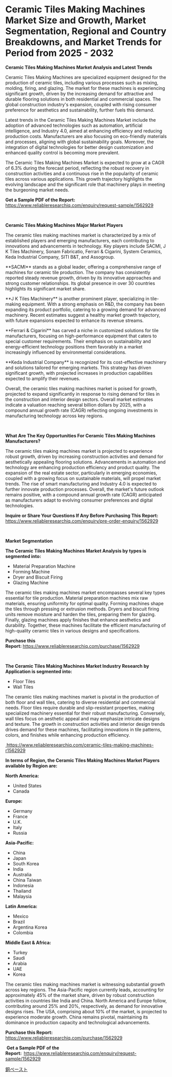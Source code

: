 <p><h1>Ceramic Tiles Making Machines Market Size and Growth, Market Segmentation, Regional and Country Breakdowns, and Market Trends for Period from 2025 -  2032</h1></p><p><strong>Ceramic Tiles Making Machines Market Analysis and Latest Trends</strong></p>
<p><p>Ceramic Tiles Making Machines are specialized equipment designed for the production of ceramic tiles, including various processes such as mixing, molding, firing, and glazing. The market for these machines is experiencing significant growth, driven by the increasing demand for attractive and durable flooring solutions in both residential and commercial spaces. The global construction industry's expansion, coupled with rising consumer preference for aesthetics and sustainability, further fuels this demand.</p><p>Latest trends in the Ceramic Tiles Making Machines Market include the adoption of advanced technologies such as automation, artificial intelligence, and Industry 4.0, aimed at enhancing efficiency and reducing production costs. Manufacturers are also focusing on eco-friendly materials and processes, aligning with global sustainability goals. Moreover, the integration of digital technologies for better design customization and enhanced quality control is becoming more prevalent. </p><p>The Ceramic Tiles Making Machines Market is expected to grow at a CAGR of 6.3% during the forecast period, reflecting the robust recovery in construction activities and a continuous rise in the popularity of ceramic tiles across various applications. This growth trajectory highlights the evolving landscape and the significant role that machinery plays in meeting the burgeoning market needs.</p></p>
<p><strong>Get a Sample PDF of the Report:&nbsp;</strong> <a href="https://www.reliableresearchiq.com/enquiry/request-sample/1562929?utm_campaign=1102&utm_medium=2&utm_source=Github&utm_content=ia&utm_term=25022025&utm_id=ceramic-tiles-making-machines">https://www.reliableresearchiq.com/enquiry/request-sample/1562929</a></p>
<p>&nbsp;</p>
<p><strong>Ceramic Tiles Making Machines Major Market Players</strong></p>
<p><p>The ceramic tiles making machines market is characterized by a mix of established players and emerging manufacturers, each contributing to innovations and advancements in technology. Key players include SACMI, J K Tiles Machinery, Sonam Fabricatio, Ferrari & Cigarini, System Ceramics, Keda Industrial Company, SITI B&T, and Assogroup.</p><p>**SACMI** stands as a global leader, offering a comprehensive range of machines for ceramic tile production. The company has consistently reported steady revenue growth, driven by its innovative approaches and strong customer relationships. Its global presence in over 30 countries highlights its significant market share.</p><p>**J K Tiles Machinery** is another prominent player, specializing in tile-making equipment. With a strong emphasis on R&D, the company has been expanding its product portfolio, catering to a growing demand for advanced machinery. Recent estimates suggest a healthy market growth trajectory, with future expansions expected to enhance its revenue streams.</p><p>**Ferrari & Cigarini** has carved a niche in customized solutions for tile manufacturers, focusing on high-performance equipment that caters to special customer requirements. Their emphasis on sustainability and energy-efficient technology positions them favorably in a market increasingly influenced by environmental considerations.</p><p>**Keda Industrial Company** is recognized for its cost-effective machinery and solutions tailored for emerging markets. This strategy has driven significant growth, with projected increases in production capabilities expected to amplify their revenues.</p><p>Overall, the ceramic tiles making machines market is poised for growth, projected to expand significantly in response to rising demand for tiles in the construction and interior design sectors. Overall market estimates indicate a valuation reaching several billion dollars by 2025, with a compound annual growth rate (CAGR) reflecting ongoing investments in manufacturing technology across key regions.</p></p>
<p>&nbsp;</p>
<p><strong>What Are The Key Opportunities For Ceramic Tiles Making Machines Manufacturers?</strong></p>
<p><p>The ceramic tiles making machines market is projected to experience robust growth, driven by increasing construction activities and demand for aesthetically appealing flooring solutions. Advancements in automation and technology are enhancing production efficiency and product quality. The expansion of the real estate sector, particularly in emerging economies, coupled with a growing focus on sustainable materials, will propel market trends. The rise of smart manufacturing and Industry 4.0 is expected to further innovate production processes. Overall, the market's future outlook remains positive, with a compound annual growth rate (CAGR) anticipated as manufacturers adapt to evolving consumer preferences and digital technologies.</p></p>
<p><strong>Inquire or Share Your Questions If Any Before Purchasing This Report:</strong> <a href="https://www.reliableresearchiq.com/enquiry/pre-order-enquiry/1562929?utm_campaign=1102&utm_medium=2&utm_source=Github&utm_content=ia&utm_term=25022025&utm_id=ceramic-tiles-making-machines">https://www.reliableresearchiq.com/enquiry/pre-order-enquiry/1562929</a></p>
<p>&nbsp;</p>
<p><strong>Market Segmentation</strong></p>
<p><strong>The Ceramic Tiles Making Machines Market Analysis by types is segmented into:</strong></p>
<p><ul><li>Material Preparation Machine</li><li>Forming Machine</li><li>Dryer and Biscuit Firing</li><li>Glazing Machine</li></ul></p>
<p><p>The ceramic tiles making machines market encompasses several key types essential for tile production. Material preparation machines mix raw materials, ensuring uniformity for optimal quality. Forming machines shape the tiles through pressing or extrusion methods. Dryers and biscuit firing units remove moisture and harden the tiles, preparing them for glazing. Finally, glazing machines apply finishes that enhance aesthetics and durability. Together, these machines facilitate the efficient manufacturing of high-quality ceramic tiles in various designs and specifications.</p></p>
<p><strong>Purchase this Report:&nbsp;</strong><a href="https://www.reliableresearchiq.com/purchase/1562929?utm_campaign=1102&utm_medium=2&utm_source=Github&utm_content=ia&utm_term=25022025&utm_id=ceramic-tiles-making-machines">https://www.reliableresearchiq.com/purchase/1562929</a></p>
<p>&nbsp;</p>
<p><strong>The Ceramic Tiles Making Machines Market Industry Research by Application is segmented into:</strong></p>
<p><ul><li>Floor Tiles</li><li>Wall Tiles</li></ul></p>
<p><p>The ceramic tiles making machines market is pivotal in the production of both floor and wall tiles, catering to diverse residential and commercial needs. Floor tiles require durable and slip-resistant properties, making specialized machinery essential for their robust manufacturing. Conversely, wall tiles focus on aesthetic appeal and may emphasize intricate designs and texture. The growth in construction activities and interior design trends drives demand for these machines, facilitating innovations in tile patterns, colors, and finishes while enhancing production efficiency.</p></p>
<p><a href="https://www.reliableresearchiq.com/ceramic-tiles-making-machines-r1562929?utm_campaign=1102&utm_medium=2&utm_source=Github&utm_content=ia&utm_term=25022025&utm_id=ceramic-tiles-making-machines">&nbsp;https://www.reliableresearchiq.com/ceramic-tiles-making-machines-r1562929</a></p>
<p><strong>In terms of Region, the Ceramic Tiles Making Machines Market Players available by Region are:</strong></p>
<p>
    <p> <strong> North America: </strong>
        <ul>
            <li>United States</li>
            <li>Canada</li>
        </ul>
        </p> 
    <p> <strong> Europe: </strong>
        <ul>
            <li>Germany</li>
            <li>France</li>
            <li>U.K.</li>
            <li>Italy</li>
            <li>Russia</li>
        </ul>
        </p> 
    <p> <strong> Asia-Pacific: </strong>
        <ul>
            <li>China</li>
            <li>Japan</li>
            <li>South Korea</li>
            <li>India</li>
            <li>Australia</li>
            <li>China Taiwan</li>
            <li>Indonesia</li>
            <li>Thailand</li>
            <li>Malaysia</li>
        </ul>
        </p> 
    <p> <strong> Latin America: </strong>
        <ul>
            <li>Mexico</li>
            <li>Brazil</li>
            <li>Argentina Korea</li>
            <li>Colombia</li>
        </ul>
        </p> 
    <p> <strong> Middle East & Africa: </strong>
        <ul>
            <li>Turkey</li>
            <li>Saudi</li>
            <li>Arabia</li>
            <li>UAE</li>
            <li>Korea</li>
        </ul>
    </p>
    </p>
<p><p>The ceramic tiles making machines market is witnessing substantial growth across key regions. The Asia-Pacific region currently leads, accounting for approximately 45% of the market share, driven by robust construction activities in countries like India and China. North America and Europe follow, contributing around 25% and 20%, respectively, as demand for innovative designs rises. The USA, comprising about 10% of the market, is projected to experience moderate growth. China remains pivotal, maintaining its dominance in production capacity and technological advancements.</p></p>
<p><strong>Purchase this Report: </strong><a href="https://www.reliableresearchiq.com/purchase/1562929?utm_campaign=1102&utm_medium=2&utm_source=Github&utm_content=ia&utm_term=25022025&utm_id=ceramic-tiles-making-machines">https://www.reliableresearchiq.com/purchase/1562929</a></p>
<p>&nbsp;<strong>Get a Sample PDF of the Report:&nbsp;&nbsp;</strong><a href="https://www.reliableresearchiq.com/enquiry/request-sample/1562929?utm_campaign=1102&utm_medium=2&utm_source=Github&utm_content=ia&utm_term=25022025&utm_id=ceramic-tiles-making-machines">https://www.reliableresearchiq.com/enquiry/request-sample/1562929</a></p>
<p><strong></strong></p>
<p><p><a href="https://github.com/mohamedbakry57/Market-Research-Report-List-7/blob/main/579807139638.md?utm_campaign=1102&utm_medium=2&utm_source=Github&utm_content=ia&utm_term=25022025&utm_id=ceramic-tiles-making-machines">銅ペースト</a></p></p>